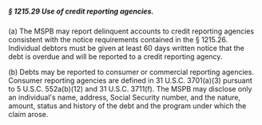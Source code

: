 ##### § 1215.29 Use of credit reporting agencies. #####

(a) The MSPB may report delinquent accounts to credit reporting agencies consistent with the notice requirements contained in the § 1215.26. Individual debtors must be given at least 60 days written notice that the debt is overdue and will be reported to a credit reporting agency.

(b) Debts may be reported to consumer or commercial reporting agencies. Consumer reporting agencies are defined in 31 U.S.C. 3701(a)(3) pursuant to 5 U.S.C. 552a(b)(12) and 31 U.S.C. 3711(f). The MSPB may disclose only an individual's name, address, Social Security number, and the nature, amount, status and history of the debt and the program under which the claim arose.